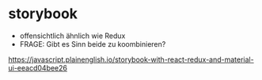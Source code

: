 
# storybook
- offensichtlich ähnlich wie Redux
- FRAGE: Gibt es Sinn beide zu koombinieren?

https://javascript.plainenglish.io/storybook-with-react-redux-and-material-ui-eeacd04bee26

